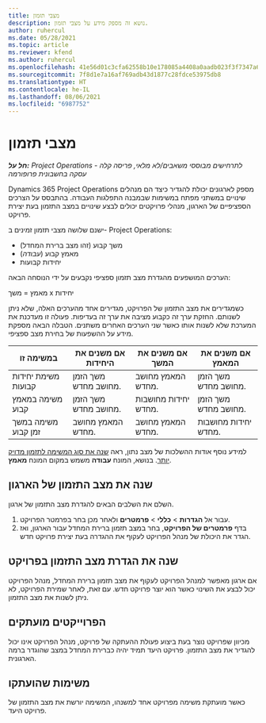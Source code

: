 ```yaml
---
title: מצבי תזמון
description: נושא זה מספק מידע על מצבי תזמון.
author: ruhercul
ms.date: 05/28/2021
ms.topic: article
ms.reviewer: kfend
ms.author: ruhercul
ms.openlocfilehash: 41e56d01c3cfa62558b10e178085a4408a0aadb023f3f7347a61d121f542bb08
ms.sourcegitcommit: 7f8d1e7a16af769adb43d1877c28fdce53975db8
ms.translationtype: HT
ms.contentlocale: he-IL
ms.lasthandoff: 08/06/2021
ms.locfileid: "6987752"
---
```

# <a name="scheduling-modes"></a>מצבי תזמון

_**חל על:** Project Operations לתרחישים מבוססי משאבים/לא מלאי, פריסה קלה - עסקה בחשבונית פרופורמה_


Dynamics 365 Project Operations מספק לארגונים יכולת להגדיר כיצד הם מנהלים שינויים במשתני מפתח במשימות שבמבנה התפלגות העבודה. בהתבסס על הצרכים הספציפיים של הארגון, מנהלי פרויקטים יכולים לבצע שינויים במצב התזמון בעת יצירת פרויקט.

ישנם שלושה מצבי תזמון זמינים ב- Project Operations:

  - משך קבוע (זהו מצב ברירת המחדל)
  - מאמץ קבוע (*עבודה*)
  - יחידות קבועות

הערכים המושפעים מהגדרת מצב תזמון ספציפי נקבעים על ידי הנוסחה הבאה:

  מאמץ = משך x יחידות

כשמגדירים את מצב התזמון של הפרויקט, מגדירים אחד מהערכים האלה, שלא ניתן לשנותם. החזקת ערך זה כקבוע מציבה את ערך זה בעדיפות. פעולה זו מעדכנת את המערכת שלא לשנות אותו כאשר שני הערכים האחרים משתנים. הטבלה הבאה מספקת מידע על ההשפעות של בחירת מצב ספציפי.

| **במשימה זו**             | **אם משנים את היחידות**   | **אם משנים את המשך** | **אם משנים את המאמץ**  |
|----------------------|---------------------------|----------------------------|---------------------------|
| משימת יחידות קבועות     | משך הזמן מחושב מחדש. | המאמץ מחושב מחדש.    | משך הזמן מחושב מחדש. |
| משימה במאמץ קבוע    | משך הזמן מחושב מחדש. | יחידות מחושבות מחדש.    | משך הזמן מחושב מחדש. |
| משימה במשך זמן קבוע  | המאמץ מחושב מחדש.   | המאמץ מחושב מחדש.    | יחידות מחושבות מחדש.   |

למידע נוסף אודות ההשלכות של מצב נתון, ראה [שנה את סוג המשימה לתזמון מדויק יותר](https://support.microsoft.com/en-us/office/change-the-task-type-for-more-accurate-scheduling-b0b969ad-45bc-4e9e-8967-435587548a72). בנושא, המונח **עבודה** משמש במקום המונח **מאמץ**.

## <a name="change-the-organizations-scheduling-mode"></a>שנה את מצב התזמון של הארגון

השלם את השלבים הבאים להגדרת מצב התזמון של ארגון.

1. עבור אל **הגדרות** \> **כללי** \> **פרמטרים** ולאחר מכן בחר בפרמטר הפרויקט. 
2. בדף **פרמטרים של הפרויקט**, בחר במצב תזמון ברירת המחדל עבור הארגון, ואז הגדר את היכולת של מנהל הפרויקט לעקוף את ההגדרה בעת יצירת פרויקט חדש.

## <a name="change-the-scheduling-mode-setting-on-a-project"></a>שנה את הגדרת מצב התזמון בפרויקט

אם ארגון מאפשר למנהל הפרויקט לעקוף את מצב תזמון ברירת המחדל, מנהל הפרויקט יכול לבצע את השינוי כאשר הוא יוצר פרויקט חדש. עם זאת, לאחר שמירת הפרויקט, לא ניתן לשנות את מצב התזמון.

## <a name="copied-projects"></a>הפרוייקטים מועתקים

מכיוון שפרויקט נוצר בעת ביצוע פעולת ההעתקה של פרויקט, מנהל הפרויקט אינו יכול להגדיר את מצב התזמון. פרויקט היעד תמיד יהיה כברירת המחדל במצב שהוגדר ברמה הארגונית.

## <a name="copied-tasks"></a>משימות שהועתקו

כאשר מועתקת משימה מפרויקט אחד למשנהו, המשימה יורשת את מצב התזמון של פרויקט היעד.
